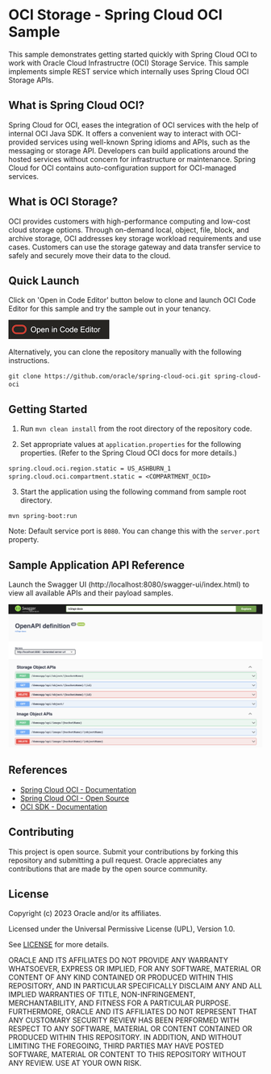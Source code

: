 # OCI Storage - Spring Cloud OCI Sample

This sample demonstrates getting started quickly with Spring Cloud OCI to work with Oracle Cloud Infrastructre (OCI) Storage Service. This sample implements simple REST service which internally uses Spring Cloud OCI Storage APIs.

## What is Spring Cloud OCI?

Spring Cloud for OCI, eases the integration of OCI services with the help of internal OCI Java SDK. It offers a convenient way to interact with OCI-provided services using well-known Spring idioms and APIs, such as the messaging or storage API. Developers can build applications around the hosted services without concern for infrastructure or maintenance. Spring Cloud for OCI contains auto-configuration support for OCI-managed services.

## What is OCI Storage?

OCI provides customers with high-performance computing and low-cost cloud storage options. Through on-demand local, object, file, block, and archive storage, OCI addresses key storage workload requirements and use cases. Customers can use the storage gateway and data transfer service to safely and securely move their data to the cloud.

## Quick Launch

Click on 'Open in Code Editor' button below to clone and launch OCI Code Editor for this sample and try the sample out in your tenancy.

[<img src="https://raw.githubusercontent.com/oracle-devrel/oci-code-editor-samples/main/images/open-in-code-editor.png" />](https://cloud.oracle.com/?region=home&cs_repo_url=https://github.com/oracle/spring-cloud-oci.git&cs_open_ce=true&cs_readme_path=spring-cloud-oci-samples/spring-cloud-oci-storage/README.md)

Alternatively, you can clone the repository manually with the following instructions.

```
git clone https://github.com/oracle/spring-cloud-oci.git spring-cloud-oci
```

## Getting Started

1. Run `mvn clean install` from the root directory of the repository code.

2. Set appropriate values at `application.properties` for the following properties. (Refer to the Spring Cloud OCI docs for more details.)
```
spring.cloud.oci.region.static = US_ASHBURN_1
spring.cloud.oci.compartment.static = <COMPARTMENT_OCID>
```

3. Start the application using the following command from sample root directory.
```
mvn spring-boot:run
```

Note: Default service port is `8080`. You can change this with the  `server.port` property.

## Sample Application API Reference

Launch the Swagger UI (http://localhost:8080/swagger-ui/index.html) to view all available APIs and their payload samples.

![Swagger UI](./images/swagger-ui.png)

## References
* [Spring Cloud OCI - Documentation](#)
* [Spring Cloud OCI - Open Source](https://github.com/oracle/spring-cloud-oci)
* [OCI SDK - Documentation](https://docs.oracle.com/en-us/iaas/Content/API/Concepts/sdks.htm)

## Contributing
This project is open source.  Submit your contributions by forking this repository and submitting a pull request.  Oracle appreciates any contributions that are made by the open source community.

## License
Copyright (c) 2023 Oracle and/or its affiliates.

Licensed under the Universal Permissive License (UPL), Version 1.0.

See [LICENSE](../../LICENSE.txt) for more details.

ORACLE AND ITS AFFILIATES DO NOT PROVIDE ANY WARRANTY WHATSOEVER, EXPRESS OR IMPLIED, FOR ANY SOFTWARE, MATERIAL OR CONTENT OF ANY KIND CONTAINED OR PRODUCED WITHIN THIS REPOSITORY, AND IN PARTICULAR SPECIFICALLY DISCLAIM ANY AND ALL IMPLIED WARRANTIES OF TITLE, NON-INFRINGEMENT, MERCHANTABILITY, AND FITNESS FOR A PARTICULAR PURPOSE.  FURTHERMORE, ORACLE AND ITS AFFILIATES DO NOT REPRESENT THAT ANY CUSTOMARY SECURITY REVIEW HAS BEEN PERFORMED WITH RESPECT TO ANY SOFTWARE, MATERIAL OR CONTENT CONTAINED OR PRODUCED WITHIN THIS REPOSITORY. IN ADDITION, AND WITHOUT LIMITING THE FOREGOING, THIRD PARTIES MAY HAVE POSTED SOFTWARE, MATERIAL OR CONTENT TO THIS REPOSITORY WITHOUT ANY REVIEW. USE AT YOUR OWN RISK. 